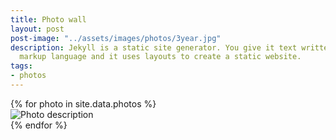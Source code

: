```yaml
---
title: Photo wall
layout: post
post-image: "../assets/images/photos/3year.jpg"
description: Jekyll is a static site generator. You give it text written in your favorite
  markup language and it uses layouts to create a static website.
tags:
- photos
---
```


<div id="photo-wall">
    {% for photo in site.data.photos %}
        <div class="photo">
            <img src="{{ photo.url }}" alt="Photo description">
        </div>
    {% endfor %}
</div>
